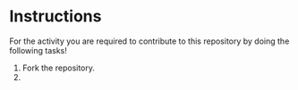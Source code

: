 # Instructions

For the activity you are required to contribute to this repository by doing the following tasks!

1. Fork the repository.
2. 